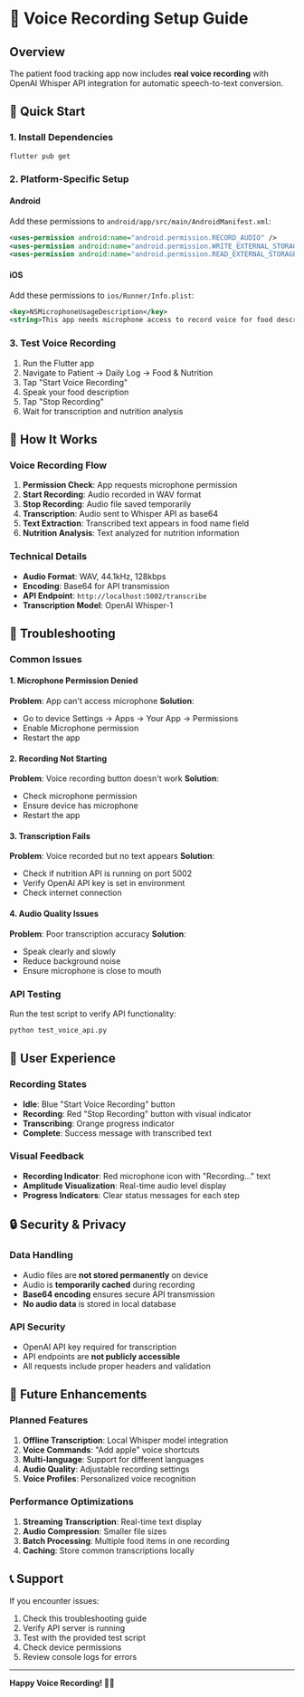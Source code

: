 # 🎤 Voice Recording Setup Guide

## Overview
The patient food tracking app now includes **real voice recording** with OpenAI Whisper API integration for automatic speech-to-text conversion.

## 🚀 Quick Start

### 1. Install Dependencies
```bash
flutter pub get
```

### 2. Platform-Specific Setup

#### Android
Add these permissions to `android/app/src/main/AndroidManifest.xml`:
```xml
<uses-permission android:name="android.permission.RECORD_AUDIO" />
<uses-permission android:name="android.permission.WRITE_EXTERNAL_STORAGE" />
<uses-permission android:name="android.permission.READ_EXTERNAL_STORAGE" />
```

#### iOS
Add these permissions to `ios/Runner/Info.plist`:
```xml
<key>NSMicrophoneUsageDescription</key>
<string>This app needs microphone access to record voice for food descriptions.</string>
```

### 3. Test Voice Recording
1. Run the Flutter app
2. Navigate to Patient → Daily Log → Food & Nutrition
3. Tap "Start Voice Recording"
4. Speak your food description
5. Tap "Stop Recording"
6. Wait for transcription and nutrition analysis

## 🔧 How It Works

### Voice Recording Flow
1. **Permission Check**: App requests microphone permission
2. **Start Recording**: Audio recorded in WAV format
3. **Stop Recording**: Audio file saved temporarily
4. **Transcription**: Audio sent to Whisper API as base64
5. **Text Extraction**: Transcribed text appears in food name field
6. **Nutrition Analysis**: Text analyzed for nutrition information

### Technical Details
- **Audio Format**: WAV, 44.1kHz, 128kbps
- **Encoding**: Base64 for API transmission
- **API Endpoint**: `http://localhost:5002/transcribe`
- **Transcription Model**: OpenAI Whisper-1

## 🐛 Troubleshooting

### Common Issues

#### 1. Microphone Permission Denied
**Problem**: App can't access microphone
**Solution**: 
- Go to device Settings → Apps → Your App → Permissions
- Enable Microphone permission
- Restart the app

#### 2. Recording Not Starting
**Problem**: Voice recording button doesn't work
**Solution**:
- Check microphone permission
- Ensure device has microphone
- Restart the app

#### 3. Transcription Fails
**Problem**: Voice recorded but no text appears
**Solution**:
- Check if nutrition API is running on port 5002
- Verify OpenAI API key is set in environment
- Check internet connection

#### 4. Audio Quality Issues
**Problem**: Poor transcription accuracy
**Solution**:
- Speak clearly and slowly
- Reduce background noise
- Ensure microphone is close to mouth

### API Testing
Run the test script to verify API functionality:
```bash
python test_voice_api.py
```

## 📱 User Experience

### Recording States
- **Idle**: Blue "Start Voice Recording" button
- **Recording**: Red "Stop Recording" button with visual indicator
- **Transcribing**: Orange progress indicator
- **Complete**: Success message with transcribed text

### Visual Feedback
- **Recording Indicator**: Red microphone icon with "Recording..." text
- **Amplitude Visualization**: Real-time audio level display
- **Progress Indicators**: Clear status messages for each step

## 🔒 Security & Privacy

### Data Handling
- Audio files are **not stored permanently** on device
- Audio is **temporarily cached** during recording
- **Base64 encoding** ensures secure API transmission
- **No audio data** is stored in local database

### API Security
- OpenAI API key required for transcription
- API endpoints are **not publicly accessible**
- All requests include proper headers and validation

## 🚀 Future Enhancements

### Planned Features
1. **Offline Transcription**: Local Whisper model integration
2. **Voice Commands**: "Add apple" voice shortcuts
3. **Multi-language**: Support for different languages
4. **Audio Quality**: Adjustable recording settings
5. **Voice Profiles**: Personalized voice recognition

### Performance Optimizations
1. **Streaming Transcription**: Real-time text display
2. **Audio Compression**: Smaller file sizes
3. **Batch Processing**: Multiple food items in one recording
4. **Caching**: Store common transcriptions locally

## 📞 Support

If you encounter issues:
1. Check this troubleshooting guide
2. Verify API server is running
3. Test with the provided test script
4. Check device permissions
5. Review console logs for errors

---

**Happy Voice Recording! 🎤✨** 